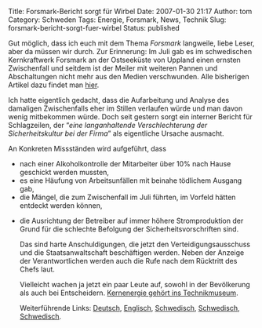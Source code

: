 Title: Forsmark-Bericht sorgt für Wirbel
Date: 2007-01-30 21:17
Author: tom
Category: Schweden
Tags: Energie, Forsmark, News, Technik
Slug: forsmark-bericht-sorgt-fuer-wirbel
Status: published

Gut möglich, dass ich euch mit dem Thema *Forsmark* langweile, liebe
Leser, aber da müssen wir durch. Zur Erinnerung: Im Juli gab es im
schwedischen Kernkraftwerk Forsmark an der Ostseeküste von Uppland einen
ernsten Zwischenfall und seitdem ist der Meiler mit weiteren Pannen und
Abschaltungen nicht mehr aus den Medien verschwunden. Alle bisherigen
Artikel dazu findet man [hier](http://www.fiket.de/tag/forsmark).

Ich hatte eigentlich gedacht, dass die Aufarbeitung und Analyse des
damaligen Zwischenfalls eher im Stillen verlaufen würde und man davon
wenig mitbekommen würde. Doch seit gestern sorgt ein interner Bericht
für Schlagzeilen, der “*eine langanhaltende Verschlechterung der
Sicherheitskultur bei der Firma*” als eigentliche Ursache ausmacht.

An Konkreten Missständen wird aufgeführt, dass

-   nach einer Alkoholkontrolle der Mitarbeiter über 10% nach Hause
    geschickt werden mussten,
-   es eine Häufung von Arbeitsunfällen mit beinahe tödlichem Ausgang
    gab,
-   die Mängel, die zum Zwischenfall im Juli führten, im Vorfeld hätten
    entdeckt werden können,

<ul>
<li>
die Ausrichtung der Betreiber auf immer höhere Stromproduktion der Grund
für die schlechte Befolgung der Sicherheitsvorschriften sind.

Das sind harte Anschuldigungen, die jetzt den Verteidigungsausschuss und
die Staatsanwaltschaft beschäftigen werden. Neben der Anzeige der
Verantwortlichen werden auch die Rufe nach dem Rücktritt des Chefs laut.

Vielleicht wachen ja jetzt ein paar Leute auf, sowohl in der Bevölkerung
als auch bei Entscheidern. [Kernenergie gehört ins
Technikmuseum](http://www.zeit.de/2004/32/Kernenergie?page=all).

Weiterführende Links:
[Deutsch](http://www.sr.se/cgi-bin/International/nyhetssidor/artikel.asp?ProgramID=2108&Nyheter=&format=1&artikel=1174015),
[Englisch](http://www.thelocal.se/6246/20070130/),
[Schwedisch](http://www.sr.se/cgi-bin/uppland/nyheter/artikel.asp?artikel=1171817),
[Schwedisch](http://www.sr.se/cgi-bin/uppland/nyheter/artikel.asp?artikel=1173435),
[Schwedisch](http://www.sr.se/cgi-bin/uppland/nyheter/artikel.asp?artikel=1174342).

